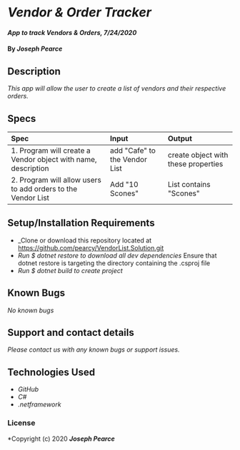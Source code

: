 # _Vendor & Order Tracker_

#### _App to track Vendors & Orders, 7/24/2020_

#### By _**Joseph Pearce**_

## Description

_This app will allow the user to create a list of vendors and their respective orders._

## Specs

| Spec                                                                              | Input                                                          | Output                                      |
| :-------------------------------------------------------------------------------- | :------------------------------------------------------------- | :------------------------------------------ |
| 1. Program will create a Vendor object with name, description | add "Cafe" to the Vendor List| create object with these properties  |
| 2. Program will allow users to add orders to the Vendor List | Add "10 Scones" | List contains "Scones" |


## Setup/Installation Requirements

- _Clone or download this repository located at https://github.com/pearcy/VendorList.Solution.git
- _Run \$ dotnet restore to download all dev dependencies_ Ensure that dotnet restore is targeting the directory containing the .csproj file
- _Run \$ dotnet build to create project_

## Known Bugs

_No known bugs_

## Support and contact details

_Please contact us with any known bugs or support issues._

## Technologies Used

- _GitHub_
- _C#_
- _.netframework_

### License

\*Copyright (c) 2020 **_Joseph Pearce_**
